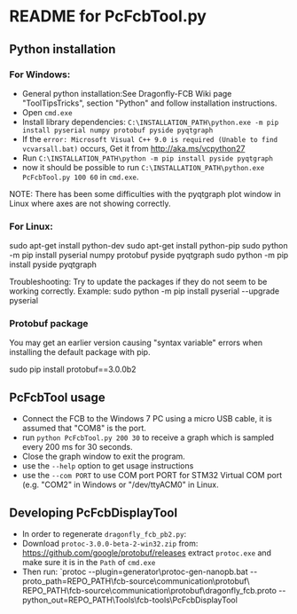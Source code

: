 # README for PcFcbTool.py

## Python installation

### For Windows:
* General python installation:See Dragonfly-FCB Wiki page "ToolTipsTricks", section "Python" and follow installation instructions.
* Open `cmd.exe`
* Install library dependencies: `C:\INSTALLATION_PATH\python.exe -m pip install pyserial numpy protobuf pyside pyqtgraph`
 * If the `error: Microsoft Visual C++ 9.0 is required (Unable to find vcvarsall.bat)` occurs, Get it from http://aka.ms/vcpython27
* Run `C:\INSTALLATION_PATH\python -m pip install pyside pyqtgraph`
* now it should be possible to run `C:\INSTALLATION_PATH\python.exe PcFcbTool.py 100 60` in `cmd.exe`.

NOTE: There has been some difficulties with the pyqtgraph plot window in Linux where axes are not showing correctly.

### For Linux:
sudo apt-get install python-dev
sudo apt-get install python-pip
sudo python -m pip install pyserial numpy protobuf pyside pyqtgraph
sudo python -m pip install pyside pyqtgraph

Troubleshooting: Try to update the packages if they do not seem to be working correctly. Example:
sudo python -m pip install pyserial --upgrade pyserial

### Protobuf package
You may get an earlier version causing "syntax variable" errors when installing the default package with pip.

sudo pip install protobuf==3.0.0b2

## PcFcbTool usage
* Connect the FCB to the Windows 7 PC using a micro USB cable, it is assumed that "COM8" is the port.
* run `python PcFcbTool.py 200 30` to receive a graph which is sampled every 200 ms for 30 seconds.
* Close the graph window to exit the program.
* use the `--help` option to get usage instructions
* use the `--com PORT` to use COM port PORT for STM32 Virtual COM port (e.g. "COM2" in Windows or "/dev/ttyACM0" in Linux.

## Developing PcFcbDisplayTool
* In order to regenerate `dragonfly_fcb_pb2.py`:
 * Download `protoc-3.0.0-beta-2-win32.zip` from: https://github.com/google/protobuf/releases extract `protoc.exe` and make sure it is in the `Path` of `cmd.exe`
 * Then run: `protoc --plugin=generator\protoc-gen-nanopb.bat --proto_path=REPO_PATH\fcb-source\communication\protobuf\ REPO_PATH\fcb-source\communication\protobuf\dragonfly_fcb.proto  --python_out=REPO_PATH\Tools\fcb-tools\PcFcbDisplayTool
